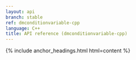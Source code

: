 ```yaml
---
layout: api
branch: stable
ref: dmconditionvariable-cpp
language: C++
title: API reference (dmconditionvariable-cpp)
---
```

{% include anchor_headings.html html=content %}